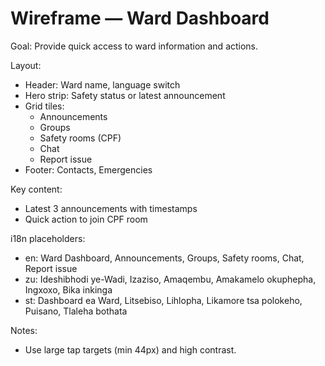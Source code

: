 # Wireframe — Ward Dashboard

Goal: Provide quick access to ward information and actions.

Layout:
- Header: Ward name, language switch
- Hero strip: Safety status or latest announcement
- Grid tiles:
  - Announcements
  - Groups
  - Safety rooms (CPF)
  - Chat
  - Report issue
- Footer: Contacts, Emergencies

Key content:
- Latest 3 announcements with timestamps
- Quick action to join CPF room

i18n placeholders:
- en: Ward Dashboard, Announcements, Groups, Safety rooms, Chat, Report issue
- zu: Ideshibhodi ye-Wadi, Izaziso, Amaqembu, Amakamelo okuphepha, Ingxoxo, Bika inkinga
- st: Dashboard ea Ward, Litsebiso, Lihlopha, Likamore tsa polokeho, Puisano, Tlaleha bothata

Notes:
- Use large tap targets (min 44px) and high contrast.